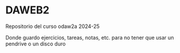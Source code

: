 # DAWEB2

Repositorio del curso odaw2a 2024-25

Donde guardo ejercicios, tareas, notas, etc. para no tener que usar un pendrive o un disco duro
